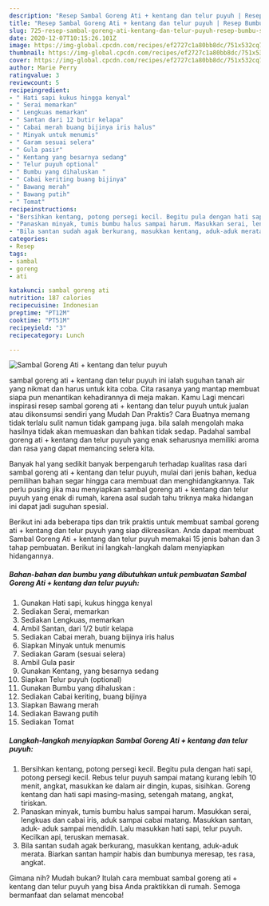 ```yaml
---
description: "Resep Sambal Goreng Ati + kentang dan telur puyuh | Resep Bumbu Sambal Goreng Ati + kentang dan telur puyuh Yang Mudah Dan Praktis"
title: "Resep Sambal Goreng Ati + kentang dan telur puyuh | Resep Bumbu Sambal Goreng Ati + kentang dan telur puyuh Yang Mudah Dan Praktis"
slug: 725-resep-sambal-goreng-ati-kentang-dan-telur-puyuh-resep-bumbu-sambal-goreng-ati-kentang-dan-telur-puyuh-yang-mudah-dan-praktis
date: 2020-12-07T10:15:26.101Z
image: https://img-global.cpcdn.com/recipes/ef2727c1a80bb8dc/751x532cq70/sambal-goreng-ati-kentang-dan-telur-puyuh-foto-resep-utama.jpg
thumbnail: https://img-global.cpcdn.com/recipes/ef2727c1a80bb8dc/751x532cq70/sambal-goreng-ati-kentang-dan-telur-puyuh-foto-resep-utama.jpg
cover: https://img-global.cpcdn.com/recipes/ef2727c1a80bb8dc/751x532cq70/sambal-goreng-ati-kentang-dan-telur-puyuh-foto-resep-utama.jpg
author: Marie Perry
ratingvalue: 3
reviewcount: 5
recipeingredient:
- " Hati sapi kukus hingga kenyal"
- " Serai memarkan"
- " Lengkuas memarkan"
- " Santan dari 12 butir kelapa"
- " Cabai merah buang bijinya iris halus"
- " Minyak untuk menumis"
- " Garam sesuai selera"
- " Gula pasir"
- " Kentang yang besarnya sedang"
- " Telur puyuh optional"
- " Bumbu yang dihaluskan "
- " Cabai keriting buang bijinya"
- " Bawang merah"
- " Bawang putih"
- " Tomat"
recipeinstructions:
- "Bersihkan kentang, potong persegi kecil. Begitu pula dengan hati sapi, potong persegi kecil. Rebus telur puyuh sampai matang kurang lebih 10 menit, angkat, masukkan ke dalam air dingin, kupas, sisihkan. Goreng kentang dan hati sapi masing-masing, setengah matang, angkat, tiriskan."
- "Panaskan minyak, tumis bumbu halus sampai harum. Masukkan serai, lengkuas dan cabai iris, aduk sampai cabai matang. Masukkan santan, aduk- aduk sampai mendidih. Lalu masukkan hati sapi, telur puyuh. Kecilkan api, teruskan memasak."
- "Bila santan sudah agak berkurang, masukkan kentang, aduk-aduk merata. Biarkan santan hampir habis dan bumbunya meresap, tes rasa, angkat."
categories:
- Resep
tags:
- sambal
- goreng
- ati

katakunci: sambal goreng ati 
nutrition: 187 calories
recipecuisine: Indonesian
preptime: "PT12M"
cooktime: "PT51M"
recipeyield: "3"
recipecategory: Lunch

---
```



![Sambal Goreng Ati + kentang dan telur puyuh](https://img-global.cpcdn.com/recipes/ef2727c1a80bb8dc/751x532cq70/sambal-goreng-ati-kentang-dan-telur-puyuh-foto-resep-utama.jpg)


sambal goreng ati + kentang dan telur puyuh ini ialah suguhan tanah air yang nikmat dan harus untuk kita coba. Cita rasanya yang mantap membuat siapa pun menantikan kehadirannya di meja makan.
Kamu Lagi mencari inspirasi resep sambal goreng ati + kentang dan telur puyuh untuk jualan atau dikonsumsi sendiri yang Mudah Dan Praktis? Cara Buatnya memang tidak terlalu sulit namun tidak gampang juga. bila salah mengolah maka hasilnya tidak akan memuaskan dan bahkan tidak sedap. Padahal sambal goreng ati + kentang dan telur puyuh yang enak seharusnya memiliki aroma dan rasa yang dapat memancing selera kita.



Banyak hal yang sedikit banyak berpengaruh terhadap kualitas rasa dari sambal goreng ati + kentang dan telur puyuh, mulai dari jenis bahan, kedua pemilihan bahan segar hingga cara membuat dan menghidangkannya. Tak perlu pusing jika mau menyiapkan sambal goreng ati + kentang dan telur puyuh yang enak di rumah, karena asal sudah tahu triknya maka hidangan ini dapat jadi suguhan spesial.


Berikut ini ada beberapa tips dan trik praktis untuk membuat sambal goreng ati + kentang dan telur puyuh yang siap dikreasikan. Anda dapat membuat Sambal Goreng Ati + kentang dan telur puyuh memakai 15 jenis bahan dan 3 tahap pembuatan. Berikut ini langkah-langkah dalam menyiapkan hidangannya.

<!--inarticleads1-->

##### Bahan-bahan dan bumbu yang dibutuhkan untuk pembuatan Sambal Goreng Ati + kentang dan telur puyuh:

1. Gunakan  Hati sapi, kukus hingga kenyal
1. Sediakan  Serai, memarkan
1. Sediakan  Lengkuas, memarkan
1. Ambil  Santan, dari 1/2 butir kelapa
1. Sediakan  Cabai merah, buang bijinya iris halus
1. Siapkan  Minyak untuk menumis
1. Sediakan  Garam (sesuai selera)
1. Ambil  Gula pasir
1. Gunakan  Kentang, yang besarnya sedang
1. Siapkan  Telur puyuh (optional)
1. Gunakan  Bumbu yang dihaluskan :
1. Sediakan  Cabai keriting, buang bijinya
1. Siapkan  Bawang merah
1. Sediakan  Bawang putih
1. Sediakan  Tomat




<!--inarticleads2-->

##### Langkah-langkah menyiapkan Sambal Goreng Ati + kentang dan telur puyuh:

1. Bersihkan kentang, potong persegi kecil. Begitu pula dengan hati sapi, potong persegi kecil. Rebus telur puyuh sampai matang kurang lebih 10 menit, angkat, masukkan ke dalam air dingin, kupas, sisihkan. Goreng kentang dan hati sapi masing-masing, setengah matang, angkat, tiriskan.
1. Panaskan minyak, tumis bumbu halus sampai harum. Masukkan serai, lengkuas dan cabai iris, aduk sampai cabai matang. Masukkan santan, aduk- aduk sampai mendidih. Lalu masukkan hati sapi, telur puyuh. Kecilkan api, teruskan memasak.
1. Bila santan sudah agak berkurang, masukkan kentang, aduk-aduk merata. Biarkan santan hampir habis dan bumbunya meresap, tes rasa, angkat.




Gimana nih? Mudah bukan? Itulah cara membuat sambal goreng ati + kentang dan telur puyuh yang bisa Anda praktikkan di rumah. Semoga bermanfaat dan selamat mencoba!
